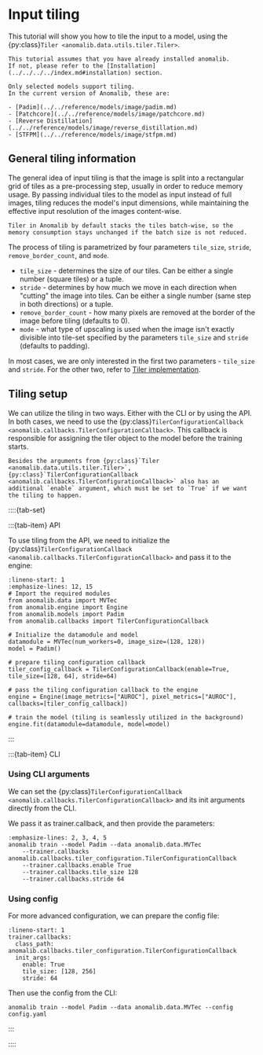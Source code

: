 # Input tiling

This tutorial will show you how to tile the input to a model, using the {py:class}`Tiler <anomalib.data.utils.tiler.Tiler>`.

```{warning}
This tutorial assumes that you have already installed anomalib.
If not, please refer to the [Installation](../../../../index.md#installation) section.
```

```{warning}
Only selected models support tiling.
In the current version of Anomalib, these are:

- [Padim](../../reference/models/image/padim.md)
- [Patchcore](../../reference/models/image/patchcore.md)
- [Reverse Distillation](../../reference/models/image/reverse_distillation.md)
- [STFPM](../../reference/models/image/stfpm.md)

```

## General tiling information

The general idea of input tiling is that the image is split into a rectangular grid of tiles as a pre-processing step, usually in order to reduce memory usage.
By passing individual tiles to the model as input instead of full images, tiling reduces the model's input dimensions, while maintaining the effective input resolution of the images content-wise.

```{note}
Tiler in Anomalib by default stacks the tiles batch-wise, so the memory consumption stays unchanged if the batch size is not reduced.
```

The process of tiling is parametrized by four parameters `tile_size`, `stride`, `remove_border_count`, and `mode`.

- `tile_size` - determines the size of our tiles. Can be either a single number (square tiles) or a tuple.
- `stride` - determines by how much we move in each direction when "cutting" the image into tiles. Can be either a single number (same step in both directions) or a tuple.
- `remove_border_count` - how many pixels are removed at the border of the image before tiling (defaults to 0).
- `mode` - what type of upscaling is used when the image isn't exactly divisible into tile-set specified by the parameters `tile_size` and `stride` (defaults to padding).

In most cases, we are only interested in the first two parameters - `tile_size` and `stride`. For the other two, refer to [Tiler implementation](../../reference/data/utils/tiling.md).

## Tiling setup

We can utilize the tiling in two ways. Either with the CLI or by using the API.
In both cases, we need to use the {py:class}`TilerConfigurationCallback <anomalib.callbacks.TilerConfigurationCallback>`.
This callback is responsible for assigning the tiler object to the model before the training starts.

```{note}
Besides the arguments from {py:class}`Tiler <anomalib.data.utils.tiler.Tiler>`, {py:class}`TilerConfigurationCallback <anomalib.callbacks.TilerConfigurationCallback>` also has an additional `enable` argument, which must be set to `True` if we want the tiling to happen.
```

::::{tab-set}

:::{tab-item} API

To use tiling from the API, we need to initialize the {py:class}`TilerConfigurationCallback <anomalib.callbacks.TilerConfigurationCallback>` and pass it to the engine:

```{code-block} python
:lineno-start: 1
:emphasize-lines: 12, 15
# Import the required modules
from anomalib.data import MVTec
from anomalib.engine import Engine
from anomalib.models import Padim
from anomalib.callbacks import TilerConfigurationCallback

# Initialize the datamodule and model
datamodule = MVTec(num_workers=0, image_size=(128, 128))
model = Padim()

# prepare tiling configuration callback
tiler_config_callback = TilerConfigurationCallback(enable=True, tile_size=[128, 64], stride=64)

# pass the tiling configuration callback to the engine
engine = Engine(image_metrics=["AUROC"], pixel_metrics=["AUROC"], callbacks=[tiler_config_callback])

# train the model (tiling is seamlessly utilized in the background)
engine.fit(datamodule=datamodule, model=model)
```

:::

:::{tab-item} CLI

### Using CLI arguments

We can set the {py:class}`TilerConfigurationCallback <anomalib.callbacks.TilerConfigurationCallback>` and its init arguments directly from the CLI.

We pass it as trainer.callback, and then provide the parameters:

```{code-block} bash
:emphasize-lines: 2, 3, 4, 5
anomalib train --model Padim --data anomalib.data.MVTec
    --trainer.callbacks anomalib.callbacks.tiler_configuration.TilerConfigurationCallback
    --trainer.callbacks.enable True
    --trainer.callbacks.tile_size 128
    --trainer.callbacks.stride 64
```

### Using config

For more advanced configuration, we can prepare the config file:

```{code-block} yaml
:lineno-start: 1
trainer.callbacks:
  class_path: anomalib.callbacks.tiler_configuration.TilerConfigurationCallback
  init_args:
    enable: True
    tile_size: [128, 256]
    stride: 64
```

Then use the config from the CLI:

```{code-block} bash
anomalib train --model Padim --data anomalib.data.MVTec --config config.yaml
```

:::

::::
